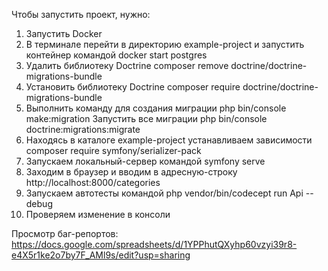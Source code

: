 Чтобы запустить проект, нужно:
1. Запустить Docker
2. В терминале перейти в директорию example-project и запустить контейнер командой docker start postgres
4. Удалить библиотеку Doctrine composer remove doctrine/doctrine-migrations-bundle
5. Установить библиотеку Doctrine composer require doctrine/doctrine-migrations-bundle
6. Выполнить команду для создания миграции php bin/console make:migration Запустить все миграции php bin/console doctrine:migrations:migrate
7. Находясь в каталоге example-project устанавливаем зависимости composer require symfony/serializer-pack
8. Запускаем локальный-сервер командой symfony serve
9. Заходим в браузер и вводим в адресную-строку http://localhost:8000/categories
10. Запускаем автотесты командой php vendor/bin/codecept run Api --debug
11. Проверяем изменение в консоли

Просмотр баг-репортов: https://docs.google.com/spreadsheets/d/1YPPhutQXyhp60vzyi39r8-e4X5r1ke2o7by7F_AMl9s/edit?usp=sharing